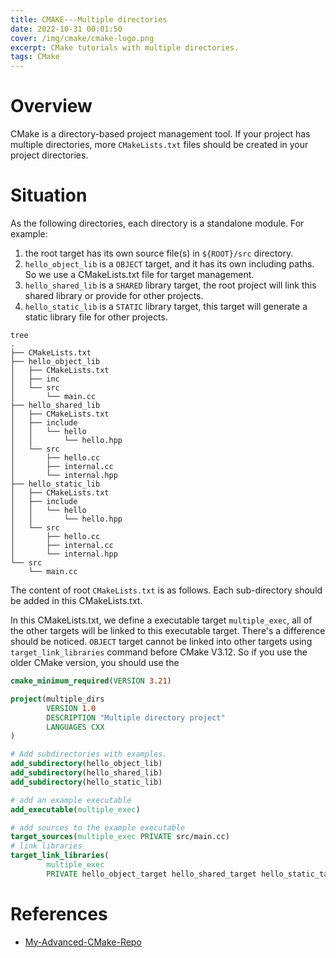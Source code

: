 ```yaml
---
title: CMAKE---Multiple directories
date: 2022-10-31 00:01:50
cover: /img/cmake/cmake-logo.png
excerpt: CMake tutorials with multiple directories.
tags: CMake
---
```


# Overview

CMake is a directory-based project management tool. If your project has multiple directories, more `CMakeLists.txt` files should be created in your project directories.

# Situation

As the following directories, each directory is a standalone module. For example:

1. the root target has its own source file(s) in `${ROOT}/src` directory.
2. `hello_object_lib` is a `OBJECT` target, and it has its own including paths. So we use a CMakeLists.txt file for target management.
3. `hello_shared_lib` is a `SHARED` library target, the root project will link this shared library or provide for other projects.
4. `hello_static_lib` is a `STATIC` library target, this target will generate a static library file for other projects.

```
tree
.
├── CMakeLists.txt
├── hello_object_lib
│   ├── CMakeLists.txt
│   ├── inc
│   └── src
│       └── main.cc
├── hello_shared_lib
│   ├── CMakeLists.txt
│   ├── include
│   │   └── hello
│   │       └── hello.hpp
│   └── src
│       ├── hello.cc
│       ├── internal.cc
│       └── internal.hpp
├── hello_static_lib
│   ├── CMakeLists.txt
│   ├── include
│   │   └── hello
│   │       └── hello.hpp
│   └── src
│       ├── hello.cc
│       ├── internal.cc
│       └── internal.hpp
└── src
    └── main.cc
```

The content of root `CMakeLists.txt` is as follows. Each sub-directory should be added in this CMakeLists.txt.

In this CMakeLists.txt, we define a executable target `multiple_exec`, all of the other targets will be linked to this executable target. There's a difference should be noticed. `OBJECT` target cannot be linked into other targets using `target_link_libraries` command before CMake V3.12. So if you use the older CMake version, you should use the 

```cmake
cmake_minimum_required(VERSION 3.21)

project(multiple_dirs
        VERSION 1.0
        DESCRIPTION "Multiple directory project"
        LANGUAGES CXX
)

# Add subdirectories with examples.
add_subdirectory(hello_object_lib)
add_subdirectory(hello_shared_lib)
add_subdirectory(hello_static_lib)

# add an example executable
add_executable(multiple_exec)

# add sources to the example executable
target_sources(multiple_exec PRIVATE src/main.cc)
# link libraries
target_link_libraries(
        multiple_exec
        PRIVATE hello_object_target hello_shared_target hello_static_target)
```

# References

* [My-Advanced-CMake-Repo](https://github.com/wtffqbpl/AdvancedCMake)
